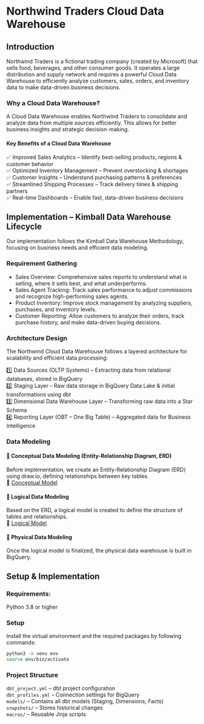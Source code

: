 # Northwind Traders Cloud Data Warehouse

## Introduction
Northwind Traders is a fictional trading company (created by Microsoft) that sells food, beverages, and other consumer goods. It operates a large distribution and supply network and requires a powerful Cloud Data Warehouse to efficiently analyze customers, sales, orders, and inventory data to make data-driven business decisions.

### Why a Cloud Data Warehouse?
A Cloud Data Warehouse enables Northwind Traders to consolidate and analyze data from multiple sources efficiently. This allows for better business insights and strategic decision-making.

#### Key Benefits of a Cloud Data Warehouse
✅ Improved Sales Analytics – Identify best-selling products, regions & customer behavior  
✅ Optimized Inventory Management – Prevent overstocking & shortages  
✅ Customer Insights – Understand purchasing patterns & preferences  
✅ Streamlined Shipping Processes – Track delivery times & shipping partners  
✅ Real-time Dashboards – Enable fast, data-driven business decisions  


## Implementation – Kimball Data Warehouse Lifecycle
Our implementation follows the Kimball Data Warehouse Methodology, focusing on business needs and efficient data modeling.

### Requirement Gathering
- Sales Overview: Comprehensive sales reports to understand what is selling, where it sells best, and what underperforms.
- Sales Agent Tracking: Track sales performance to adjust commissions and recognize high-performing sales agents.
- Product Inventory: Improve stock management by analyzing suppliers, purchases, and inventory levels.
- Customer Reporting: Allow customers to analyze their orders, track purchase history, and make data-driven buying decisions.

### Architecture Design
The Northwind Cloud Data Warehouse follows a layered architecture for scalability and efficient data processing:  

1️⃣ Data Sources (OLTP Systems) – Extracting data from relational databases, stored in BigQuery  
2️⃣ Staging Layer – Raw data storage in BigQuery Data Lake & initial transformations using dbt  
3️⃣ Dimensional Data Warehouse Layer – Transforming raw data into a Star Schema  
4️⃣ Reporting Layer (OBT – One Big Table) – Aggregated data for Business Intelligence    

### Data Modeling
#### 📍 Conceptual Data Modeling (Entity-Relationship Diagram, ERD)
Before implementation, we create an Entity-Relationship Diagram (ERD) using draw.io, defining relationships between key tables.  
🔗 [Conceptual Model](https://github.com/benigram/northwind_dwh/blob/main/northwind-conceptual.drawio.pdf)

#### 📍 Logical Data Modeling
Based on the ERD, a logical model is created to define the structure of tables and relationships.  
🔗 [Logical Model](https://github.com/benigram/northwind_dwh/blob/main/northwind-logical.drawio.pdf)

#### 📍 Physical Data Modeling
Once the logical model is finalized, the physical data warehouse is built in BigQuery.

## Setup & Implementation

### Requirements:
Python 3.8 or higher

### Setup
Install the virtual environment and the required packages by following commands:

```bash
python3 -m venv env
source env/bin/activate
```

### Project Structure
`dbt_project.yml` – dbt project configuration  
`dbt_profiles.yml` – Connection settings for BigQuery  
`models/` – Contains all dbt models (Staging, Dimensions, Facts)  
`snapshots/` – Stores historical changes  
`macros/` – Reusable Jinja scripts  